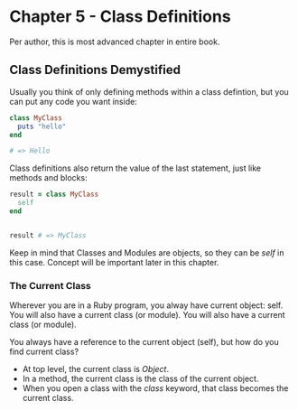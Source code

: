 # Chapter 5 - Class Definitions

Per author, this is most advanced chapter in entire book.

## Class Definitions Demystified

Usually you think of only defining methods within a class defintion, but you can put any code you want inside:

```ruby
class MyClass
  puts "hello"
end

# => Hello
```


Class definitions also return the value of the last statement, just like methods and blocks:

```ruby
result = class MyClass
  self
end


result # => MyClass
```

Keep in mind that Classes and Modules are objects, so they can be _self_ in this case. Concept will be important later in this chapter.

### The Current Class

Wherever you are in a Ruby program, you alway have current object: self.  You will also have a current class (or module).  You will also have a current class (or module).

You always have a reference to the current object (self), but how do you find current class?

- At top level, the current class is _Object_.
- In a method, the current class is the class of the current object.
- When you open a class with the _class_ keyword, that class becomes the current class. 



